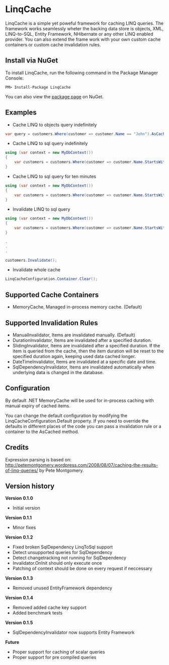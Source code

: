 LinqCache
=========
LinqCache is a simple yet poweful framework for caching LINQ queries. 
The framework works seamlessly wheter the backing data store is objects, XML, LINQ-to-SQL, Entity Framework, NHibernate or any other LINQ enabled provider. 
You can also extend the frame work with your own custom cache containers or custom cache invalidation rules.

Install via NuGet
-----------------
To install LinqCache, run the following command in the Package Manager Console:
```
PM> Install-Package LinqCache
```

You can also view the [package page](http://www.nuget.org/packages/LinqCache/) on NuGet.

Examples
--------
+ Cache LINQ to objects query indefinitely
```C#
var query = customers.Where(customer => customer.Name == "John").AsCached();
```

+ Cache LINQ to sql query indefinitely
```C#
using (var context = new MyDbContext())
{
	var customers = customers.Where(customer => customer.Name.StartsWith("A").AsCached());
}
```

+ Cache LINQ to sql query for ten minutes
```C#
using (var context = new MyDbContext())
{
	var customers = customers.Where(customer => customer.Name.StartsWith("A")).AsCached(new DurationInvalidator(TimeSpan.FromMinutes(10));
}
```
+ Invalidate LINQ to sql query
```C#
using (var context = new MyDbContext())
{
	var customers = customers.Where(customer => customer.Name.StartsWith("A").AsCached());
}

.
.
.

customers.Invalidate();
```
+ Invalidate whole cache
```C#
LinqCacheConfiguration.Container.Clear();
```

Supported Cache Containers
--------------------------
+ MemoryCache, Managed in-process memory cache. (Default)

Supported Invalidation Rules
----------------------------
+ ManualInvalidator, Items are invalidated manually. (Default)
+ DurationInvalidator, Items are invalidated after a specified duration.
+ SlidingInvalidator, Items are invalidated after a specified duration. If the item is queried from the cache, then the item duration will be reset to the specified duration again, keeping used data cached longer.
+ DateTimeInvalidator, Items are invalidated at a specific date and time.
+ SqlDependencyInvalidator, Items are invalidated automatically when underlying data is changed in the database.

Configuration
-------------
By default .NET MemoryCache will be used for in-process caching with manual expiry of cached items.

You can change the default configuration by modifying the LinqCacheConfiguration.Default property. If you need to override the defaults in different places of the code you can pass a invalidation rule or a container to the AsCached method.

Credits
-------
Expression parsing is based on: http://petemontgomery.wordpress.com/2008/08/07/caching-the-results-of-linq-queries/ by Pete Montgomery.


Version history
---------------
**Version 0.1.0**
+ Initial version

**Version 0.1.1**
+ Minor fixes

**Version 0.1.2**
+ Fixed broken SqlDependency LinqToSql support
+ Detect unsupported queries for SqlDependency
+ Detect changetracking not running for SqlDependency
+ Invalidator.OnInit should only execute once
+ Patching of context should be done on every request if neccessary

**Version 0.1.3**
+ Removed unused EntityFramework dependency

**Version 0.1.4**
+ Removed added cache key support
+ Added benchmark tests

**Version 0.1.5**
+ SqlDependencyInvalidator now supports Entity Framework

**Future**
+ Proper support for caching of scalar queries
+ Proper support for pre compiled queries